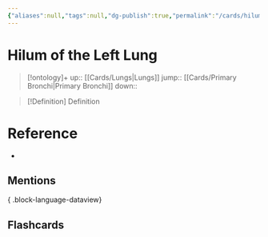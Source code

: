 ```yaml
---
{"aliases":null,"tags":null,"dg-publish":true,"permalink":"/cards/hilum-of-the-left-lung/","dgPassFrontmatter":true}
---
```


# Hilum of the Left Lung

> [!ontology]+
> up:: [[Cards/Lungs\|Lungs]]
> jump:: [[Cards/Primary Bronchi\|Primary Bronchi]]
> down:: 

> [!Definition] Definition

# Reference

- 

## Mentions


{ .block-language-dataview}

## Flashcards